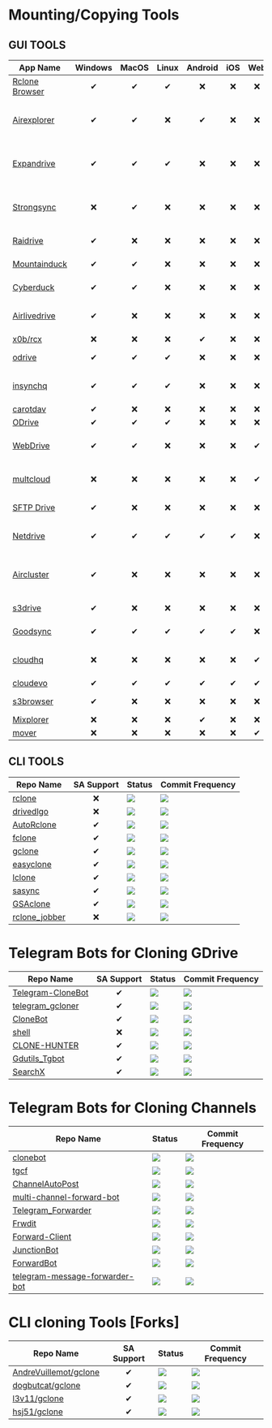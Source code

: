 # Mounting/Copying Tools
## GUI TOOLS

| App Name | Windows | MacOS | Linux | Android | iOS | Web | CLI | Price
|-|:-:|:-:|:-:|:-:|:-:|:-:|:-:|:-:|
| [Rclone Browser](https://github.com/kapitainsky/RcloneBrowser) | ✔ | ✔ | ✔ | ❌ | ❌ | ❌ | ❌ | Free |
| [Airexplorer](https://www.airexplorer.net/en) | ✔ | ✔ | ❌ | ✔ | ❌ | ❌ | ❌ | [Free/life <br> $36/life <br> $25/2yr <br> $18/yr](https://www.airexplorer.net/en/pro/)
| [Expandrive](https://www.expandrive.com) | ✔ | ✔ | ✔ | ❌ | ❌ | ❌ | ❌ | [Free/7d <br> $49.95/yr1 then $24.95/yr <br> $74.85/life](https://www.expandrive.com/desktop/buy/)
| [Strongsync](https://www.expandrive.com/strongsync) | ❌ | ✔ | ❌ | ❌ | ❌ | ❌ | ❌ | [Free/7d <br> $49.95/yr1 then $24.95/yr <br> $99/life](https://www.expandrive.com/strongsync/buy/)
| [Raidrive](https://www.raidrive.com) | ✔ | ❌ | ❌ | ❌ | ❌ | ❌ | ❌ | [Free/life <br> $2/mo (7d trial)](https://www.raidrive.com/plans)
| [Mountainduck](https://mountainduck.io) | ✔ | ✔ | ❌ | ❌ | ❌ | ❌ | ❌ | [Free/life <br> $39/life](https://mountainduck.io/buy/)
| [Cyberduck](https://cyberduck.io) | ✔ | ✔ | ❌ | ❌ | ❌ | ❌ | ❌ | [Free/life <br> $10 (donate)](https://cyberduck.io/donate/)
| [Airlivedrive](https://www.airlivedrive.com/en) | ✔ | ❌ | ❌ | ❌ | ❌ | ❌ | ❌ | [Free/life <br> $25/life <br> $17/yr](https://www.airlivedrive.com/en/pro-version/)
| [x0b/rcx](https://github.com/x0b/rcx) | ❌ | ❌ | ❌ | ✔ | ❌ | ❌ | ❌ | Free
| [odrive](https://www.odrive.com/homepage5b) | ✔ | ✔ | ✔ | ❌ | ❌ | ❌ | ❌ | [Free/7d <br> $8.25/mo](https://www.odrive.com/upgrade)
| [insynchq](https://www.insynchq.com) | ✔ | ✔ | ✔ | ❌ | ❌ | ❌ | ❌ | [Free/15d <br> $29.99/$39.99/$59.99/$59.99 <br> (one-time payment)](https://www.insynchq.com/pricing)
| [carotdav](http://rei.to/carotdav_en.html) | ✔ | ❌ | ❌ | ❌ | ❌ | ❌ | ❌ | Free
| [ODrive](https://github.com/liberodark/ODrive) | ✔ | ✔ | ✔ | ❌ | ❌ | ❌ | ✔ | Free
| [WebDrive](https://webdrive.com) | ✔ | ✔ | ❌ | ❌ | ❌ | ✔ | ❌ | [Free/10d <br> $39.95/life + <br> 20*(years of support)](https://webdrive.com/purchase/)
| [multcloud](https://www.multcloud.com) | ❌ | ❌ | ❌ | ❌ | ❌ | ✔ | ❌ | [Free/life <br> $4.99/mo <br> $8.33/mo](https://www.multcloud.com/price)
| [SFTP Drive](https://www.nsoftware.com/sftp/drive) | ✔ | ❌ | ❌ | ❌ | ❌ | ❌ | ❌ | [Free <br> $29/life](https://www.nsoftware.com/sftp/drive/order.aspx)
| [Netdrive](https://www.netdrive.net) | ✔ | ✔ | ✔ | ✔ | ✔ | ❌ | ❌ | [Free/7d <br> $21.90/yr <br> $49.95/life](https://www.netdrive.net/store/)
| [Aircluster](https://www.aircluster.org/en) | ✔ | ❌ | ❌ | ❌ | ❌ | ❌ | ❌ | [Free <br> $36/life <br> $25/2yr <br> $17/yr](https://www.aircluster.org/en/pro-version/)
| [s3drive](https://www.nsoftware.com/drive/s3drive) | ✔ | ❌ | ❌ | ❌ | ❌ | ❌ | ❌ | [Free <br> $29/life](https://www.nsoftware.com/drive/s3drive/order.aspx)
| [Goodsync](https://www.goodsync.com) | ✔ | ✔ | ✔ | ✔ | ✔ | ❌ | ❌ | [Free/life <br> $22.45/5 devices/yr](https://www.goodsync.com/php/pums/rfprepay.php?lic=goodsync&lang=en)
| [cloudhq](https://www.cloudhq.net) | ❌ | ❌ | ❌ | ❌ | ❌ | ✔ | ❌ | [Free/life <br> $118/user <br> $300/4 users](https://www.cloudhq.net/g_suite/pricing)
| [cloudevo](https://www.evorim.com/en/cloudevo) | ✔ | ✔ | ✔ | ✔ | ✔ | ✔ | ❌ | Free
| [s3browser](https://s3browser.com) | ✔ | ❌ | ❌ | ❌ | ❌ | ❌ | ❌ | [Free/life <br> $29.99/life](https://s3browser.com/buypro.aspx)
| [Mixplorer](https://forum.xda-developers.com/t/app-2-2-mixplorer-v6-x-released-fully-featured-file-manager.1523691) | ❌ | ❌ | ❌ | ✔ | ❌ | ❌ | ❌ | Free
| [mover](https://mover.io) | ❌ | ❌ | ❌ | ❌ | ❌ | ✔ | ❌ | Free

## CLI TOOLS

| Repo Name | SA Support | Status | Commit Frequency 
|-|:-:|-|-|
| [rclone](https://github.com/rclone/rclone) | ❌ | ![](https://img.shields.io/github/last-commit/rclone/rclone) | ![](https://img.shields.io/github/commit-activity/m/rclone/rclone)
| [drivedlgo](https://github.com/jaskaranSM/drivedlgo) | ❌ | ![](https://img.shields.io/github/last-commit/jaskaranSM/drivedlgo) | ![](https://img.shields.io/github/commit-activity/m/jaskaranSM/drivedlgo)
| [AutoRclone](https://github.com/xyou365/AutoRclone) | ✔ | ![](https://img.shields.io/github/last-commit/xyou365/AutoRclone) | ![](https://img.shields.io/github/commit-activity/m/xyou365/AutoRclone)
| [fclone](https://github.com/mawaya/rclone) | ✔ | ![](https://img.shields.io/github/last-commit/mawaya/rclone) | ![](https://img.shields.io/github/commit-activity/m/mawaya/rclone)
| [gclone](https://github.com/donwa/gclone) | ✔ | ![](https://img.shields.io/github/last-commit/donwa/gclone) | ![](https://img.shields.io/github/commit-activity/m/donwa/gclone)
| [easyclone](https://github.com/xd003/easyclone) | ✔ | ![](https://img.shields.io/github/last-commit/xd003/easyclone) | ![](https://img.shields.io/github/commit-activity/m/xd003/easyclone)
| [lclone](https://github.com/l3uddz/rclone/tree/feat/sa-cycle) | ✔ | ![](https://img.shields.io/github/last-commit/l3uddz/rclone/feat/sa-cycle) | ![](https://img.shields.io/github/commit-activity/m/l3uddz/rclone/feat/sa-cycle)
| [sasync](https://github.com/88lex/sasync) | ✔ | ![](https://img.shields.io/github/last-commit/88lex/sasync) | ![](https://img.shields.io/github/commit-activity/m/88lex/sasync)
| [GSAclone](https://github.com/shirooo39/GSAclone) | ✔ | ![](https://img.shields.io/github/last-commit/shirooo39/GSAclone) | ![](https://img.shields.io/github/commit-activity/m/shirooo39/GSAclone)
| [rclone_jobber](https://github.com/wolfv6/rclone_jobber) | ❌ | ![](https://img.shields.io/github/last-commit/wolfv6/rclone_jobber) | ![](https://img.shields.io/github/commit-activity/m/wolfv6/rclone_jobber)

# Telegram Bots for Cloning GDrive

| Repo Name | SA Support | Status | Commit Frequency 
|-|:-:|-|-|
| [Telegram-CloneBot](https://github.com/jagrit007/Telegram-CloneBot) | ✔ | ![](https://img.shields.io/github/last-commit/jagrit007/Telegram-CloneBot) | ![](https://img.shields.io/github/commit-activity/m/jagrit007/Telegram-CloneBot)
| [telegram_gcloner](https://github.com/smartass08/telegram_gcloner) | ✔ | ![](https://img.shields.io/github/last-commit/smartass08/telegram_gcloner) | ![](https://img.shields.io/github/commit-activity/m/smartass08/telegram_gcloner)
| [CloneBot](https://github.com/MsGsuite/CloneBot) | ✔ | ![](https://img.shields.io/github/last-commit/MsGsuite/CloneBot) | ![](https://img.shields.io/github/commit-activity/m/MsGsuite/CloneBot)
| [shell](https://github.com/anymeofu/shell) | ❌ | ![](https://img.shields.io/github/last-commit/anymeofu/shell) | ![](https://img.shields.io/github/commit-activity/m/anymeofu/shell)
| [CLONE-HUNTER](https://github.com/anime-republic/CLONE-HUNTER) | ✔ | ![](https://img.shields.io/github/last-commit/anime-republic/CLONE-HUNTER) | ![](https://img.shields.io/github/commit-activity/m/anime-republic/CLONE-HUNTER)
| [Gdutils_Tgbot](https://github.com/roshanconnor123/Gdutils_Tgbot) | ✔ | ![](https://img.shields.io/github/last-commit/roshanconnor123/Gdutils_Tgbot) | ![](https://img.shields.io/github/commit-activity/m/roshanconnor123/Gdutils_Tgbot)
| [SearchX](https://github.com/l3v11/SearchX) | ✔ | ![](https://img.shields.io/github/last-commit/l3v11/SearchX) | ![](https://img.shields.io/github/commit-activity/m/l3v11/SearchX)

# Telegram Bots for Cloning Channels

| Repo Name | Status | Commit Frequency 
|-|-|-|
| [clonebot](https://github.com/m4mallu/clonebot) | ![](https://img.shields.io/github/last-commit/m4mallu/clonebot) | ![](https://img.shields.io/github/commit-activity/m/m4mallu/clonebot)
| [tgcf](https://github.com/aahnik/tgcf) | ![](https://img.shields.io/github/last-commit/aahnik/tgcf) | ![](https://img.shields.io/github/commit-activity/m/aahnik/tgcf)
| [ChannelAutoPost](https://github.com/Baseerka/ChannelAutoPost) | ![](https://img.shields.io/github/last-commit/Baseerka/ChannelAutoPost) | ![](https://img.shields.io/github/commit-activity/m/Baseerka/ChannelAutoPost)
| [multi-channel-forward-bot](https://github.com/m4mallu/multi-channel-forward-bot) | ![](https://img.shields.io/github/last-commit/m4mallu/multi-channel-forward-bot) | ![](https://img.shields.io/github/commit-activity/m/m4mallu/multi-channel-forward-bot)
| [Telegram_Forwarder](https://github.com/MrMissx/Telegram_Forwarder) | ![](https://img.shields.io/github/last-commit/MrMissx/Telegram_Forwarder) | ![](https://img.shields.io/github/commit-activity/m/MrMissx/Telegram_Forwarder)
| [Frwdit](https://github.com/Jijinr/Frwdit) | ![](https://img.shields.io/github/last-commit/Jijinr/Frwdit) | ![](https://img.shields.io/github/commit-activity/m/Jijinr/Frwdit)
| [Forward-Client](https://github.com/AbirHasan2005/Forward-Client) | ![](https://img.shields.io/github/last-commit/AbirHasan2005/Forward-Client) | ![](https://img.shields.io/github/commit-activity/m/AbirHasan2005/Forward-Client)
| [JunctionBot](https://github.com/Anandpskerala/JunctionBot) | ![](https://img.shields.io/github/last-commit/Anandpskerala/JunctionBot) | ![](https://img.shields.io/github/commit-activity/m/Anandpskerala/JunctionBot)
| [ForwardBot](https://github.com/rahulps1000/ForwardBot) | ![](https://img.shields.io/github/last-commit/rahulps1000/ForwardBot) | ![](https://img.shields.io/github/commit-activity/m/rahulps1000/ForwardBot)
| [telegram-message-forwarder-bot](https://github.com/viperadnan-git/telegram-message-forwarder-bot) | ![](https://img.shields.io/github/last-commit/viperadnan-git/telegram-message-forwarder-bot) | ![](https://img.shields.io/github/commit-activity/m/viperadnan-git/telegram-message-forwarder-bot)

# CLI cloning Tools [Forks]

| Repo Name | SA Support | Status | Commit Frequency 
|-|:-:|-|-|
| [AndreVuillemot/gclone](https://github.com/AndreVuillemot/gclone) | ✔ | ![](https://img.shields.io/github/last-commit/AndreVuillemot/gclone) | ![](https://img.shields.io/github/commit-activity/m/AndreVuillemot/gclone)
| [dogbutcat/gclone](https://github.com/dogbutcat/gclone) | ✔ | ![](https://img.shields.io/github/last-commit/dogbutcat/gclone) | ![](https://img.shields.io/github/commit-activity/m/dogbutcat/gclone)
| [l3v11/gclone](https://github.com/l3v11/gclone) | ✔ | ![](https://img.shields.io/github/last-commit/l3v11/gclone) | ![](https://img.shields.io/github/commit-activity/m/l3v11/gclone)
| [hsj51/gclone](https://github.com/hsj51/gclone) | ✔ | ![](https://img.shields.io/github/last-commit/hsj51/gclone) | ![](https://img.shields.io/github/commit-activity/m/hsj51/gclone)
